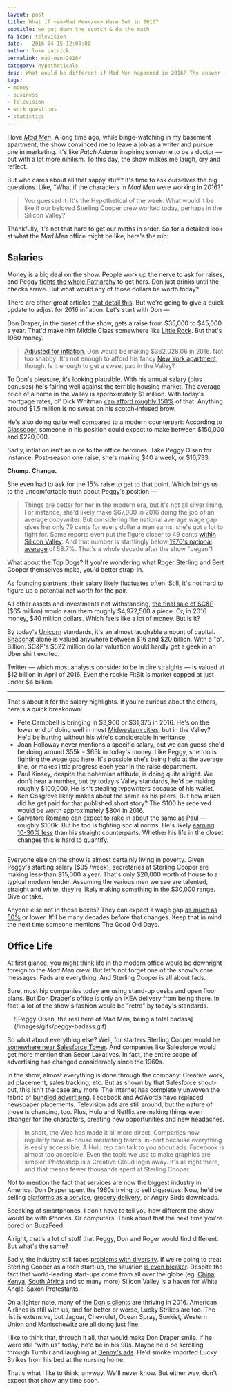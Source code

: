 ```yaml
---
layout: post
title: What if <em>Mad Men</em> Were Set in 2016?
subtitle: we put down the scotch & do the math
fa-icon: television
date:   2016-04-15 12:00:00
author: luke patrick
permalink: mad-men-2016/
category: hypotheticals
desc: What would be different if Mad Men happened in 2016? The answer -- not nearly as much as you'd think. Time to take your Draper down to the Bay Area!
tags:
- money
- business
- television
- work questions
- statistics
---
```


I love *[Mad Men](https://en.wikipedia.org/wiki/Mad_Men)*. A long time ago, while binge-watching in my basement apartment, the show convinced me to leave a job as a writer and pursue one in marketing. It's like *Patch Adams* inspiring someone to be a doctor — but with a lot more nihilism. To this day, the show makes me laugh, cry and reflect. 

But who cares about all that sappy stuff? It's time to ask ourselves the big questions. Like, "What if the characters in *Mad Men* were working in 2016?" 

> You guessed it: It's the Hypothetical of the week. What would it be like if our beloved Sterling Cooper crew worked today, perhaps in the Silicon Valley? 

Thankfully, it's not that hard to get our maths in order. So for a detailed look at what the *Mad Men* office might be like, here's the rub: 

## Salaries

Money is a big deal on the show. People work up the nerve to ask for raises, and Peggy [fights the whole Patriarchy](http://i276.photobucket.com/albums/kk34/feministing/15x094o.gif) to get hers. Don just drinks until the checks arrive. But what would any of those dollars be worth today? 

There are other great articles [that detail this](https://www.creditsesame.com/wp-content/uploads/2012/03/210312-CS-MADMEN-LANDSCAPE.png). But we're going to give a quick update to adjust for 2016 inflation. Let's start with Don — 

Don Draper, in the onset of the show, gets a raise from $35,000 to $45,000 a year. That'd make him Middle Class somewhere like [Little Rock](https://www.google.com/webhp?sourceid=chrome-instant&ion=1&espv=2&ie=UTF-8#q=little%20rock%20median%20wage). But that's 1960 money. 

> [Adjusted for inflation](http://www.saving.org/inflation/inflation.php?amount=45,000&year=1960), Don would be making $362,028.06 in 2016. Not too shabby! It's not enough to afford his fancy [New York apartment](http://mentalfloss.com/article/62517/could-don-draper-actually-afford-his-upper-east-side-apartment-today), though. Is it enough to get a sweet pad in the Valley? 

To Don's pleasure, it's looking plausible. With his annual salary (plus bonuses) he's fairing well against the terrible housing market. The average price of a home in the Valley is approximately $1 million. With today's mortgage rates, ol' Dick Whitman [can afford roughly 150%](https://www.zillow.com/mortgage-calculator/house-affordability/) of that. Anything around $1.5 million is no sweat on his scotch-infused brow. 

He's also doing quite well compared to a modern counterpart: According to [Glassdoor](https://glassdoor.com), someone in his position could expect to make between $150,000 and $220,000. 

Sadly, inflation isn't as nice to the office heroines. Take Peggy Olsen for instance. Post-season one raise, she's making $40 a week, or $16,733. 

**Chump. Change.**

She even had to ask for the 15% raise to get to that point. Which brings us to the uncomfortable truth about Peggy's position — 

> Things are better for her in the modern era, but it's not all silver lining. For instance, she'd likely make $67,000 in 2016 doing the job of an average copywriter. But considering the national average wage gap gives her only 79 cents for every dollar a man earns, she's got a lot to fight for. Some reports even put the figure closer to 49 cents [within Silicon Valley](http://www.measureofamerica.org/california/media-release/). And that number is startlingly below [1970's national average](http://www.infoplease.com/ipa/A0882775.html) of 58.7%. That's a whole decade after the show "began"!


What about the Top Dogs? If you're wondering what Roger Sterling and Bert Cooper themselves make, you'd better strap-in. 

As founding partners, their salary likely fluctuates often. Still, it's not hard to figure up a potential net worth for the pair. 

All other assets and investments not withstanding, [the final sale of SC&P](http://www.vulture.com/2014/05/mad-men-how-much-did-each-of-the-partners-make.html) ($65 million) would earn them roughly $4,972,500 a piece. Or, in 2016 money, $40 million dollars. Which feels like a lot of money. But is it? 

By today's [Unicorn](http://fortune.com/unicorns/) standards, it's an almost laughable amount of capital. [Snapchat](http://fortune.com/2015/02/19/snapchat-worth-19-billion-more/) alone is valued anywhere between $16 and $20 billion. With a "b". Billion. SC&P's $522 million dollar valuation would hardly get a geek in an Uber shirt excited.

Twitter — which most analysts consider to be in dire straights — is valued at $12 billion in April of 2016. Even the rookie FitBit is market capped at just under $4 billion.

---

That's about it for the salary highlights. If you're curious about the others, here's a quick breakdown: 

- Pete Campbell is bringing in $3,900 or $31,375 in 2016. He's on the lower end of doing well in most [Midwestern cities,](https://www.google.com/webhp?sourceid=chrome-instant&ion=1&espv=2&ie=UTF-8#q=minneapolis+median+wage) but in the Valley? He'd be hurting without his wife's considerable inheritance. 
- Joan Holloway never mentions a specific salary, but we can guess she'd be doing around $55k - $65k in today's money. Like Peggy, she too is fighting the wage gap here. It's possible she's being held at the average line, or makes little progress each year in the raise department.
- Paul Kinsey, despite the bohemian attitude, is doing quite alright. We don't hear a number, but by today's Valley standards, he'd be making roughly $100,000. He isn't stealing typewriters because of his wallet.
- Ken Cosgrove likely makes about the same as his peers. But how much did he get paid for that published short story? The $100 he received would be worth approximately $804 in 2016. 
- Salvatore Romano can expect to rake in about the same as Paul — roughly $100k. But he too is fighting social norms. He's likely [earning 10-30% less](http://williamsinstitute.law.ucla.edu/wp-content/uploads/Badgett-Sears-Lau-Ho-Bias-in-the-Workplace-Jun-2007.pdf) than his straight counterparts. Whether his life in the closet changes this is hard to quantify. 

---

Everyone else on the show is almost certainly living in poverty. Given Peggy's starting salary ($35 /week), secretaries at Sterling Cooper are making less-than $15,000 a year. That's only $20,000 worth of house to a typical modern lender. Assuming the various men we see are talented, straight and white, they're likely making something in the $30,000 range. Give or take. 

Anyone else not in those boxes? They can expect a wage gap [as much as 50%](https://www.stlouisfed.org/publications/regional-economist/july-2013/changes-in-the-racial-earnings-gap-since-1960) or lower. It'll be many decades before that changes. Keep that in mind the next time someone mentions The Good Old Days. 


## Office Life

At first glance, you might think life in the modern office would be downright foreign to the *Mad Men* crew. But let's not forget one of the show's core messages: Fads are everything. And Sterling Cooper is all about fads. 

Sure, most hip companies today are using stand-up desks and open floor plans. But Don Draper's office is only an IKEA delivery from being there. In fact, a lot of the show's fashion would be "retro" by today's standards.

<div class="thumbnail float-right" markdown="1" style="max-width:450px;padding: 0 0 0 1rem;">
![Peggy Olsen, the real hero of Mad Men, being a total badass](/images/gifs/peggy-badass.gif)
</div>

So what about everything else? Well, for starters Sterling Cooper would be [somewhere near Salesforce Tower](http://www.bizjournals.com/sanfrancisco/blog/real-estate/2015/04/startup-san-francisco-salesforce-trulia-talkdesk.html). And companies like Salesforce would get more mention than Secor Laxatives. In fact, the entire scope of advertising has changed considerably since the 1960s. 

In the show, almost everything is done through the company: Creative work, ad placement, sales tracking, etc. But as shown by that Salesforce shout-out, this isn't the case any more. The Internet has completely unwoven the fabric of [bundled advertising](http://hbswk.hbs.edu/item/advertising-its-not-mad-men-anymore). Facebook and AdWords have replaced newspaper placements. Television ads are still around, but the nature of those is changing, too. Plus, Hulu and Netflix are making things even stranger for the characters, creating new opportunities and new headaches. 

> In short, the Web has made it all more direct. Companies now regularly have in-house marketing teams, in-part because everything is easily accessible. A Hulu rep can talk to you about ads. Facebook is almost too accesible. Even the tools we use to make graphics are simpler. Photoshop is a Creative Cloud login away. It's all right there, and that means fewer thousands spent at Sterling Cooper.

Not to mention the fact that services are now the biggest industry in America. Don Draper spent the 1960s trying to sell cigarettes. Now, he'd be selling [platforms as a service](https://heroku.com), [grocery delivery](http://instacart.com), or Angry Birds downloads. 

Speaking of smartphones, I don't have to tell you how different the show would be with iPhones. Or computers. Think about that the next time you're bored on BuzzFeed. 

Alright, that's a lot of stuff that Peggy, Don and Roger would find different. But what's the same? 

Sadly, the industry still faces [problems with diversity](http://www.npr.org/templates/story/story.php?storyId=122545036). If we're going to treat Sterling Cooper as a tech start-up, the situation [is even bleaker](http://mashable.com/2016/01/18/silicon-valley-diversity/#TjdJnMNfyqqk). Despite the fact that world-leading start-ups come from all over the globe (eg. [China](https://en.wikipedia.org/wiki/Xiaomi), [Kenya](http://www.brck.com/), [South Africa](https://www.woothemes.com/) and so many more) Silicon Valley is a haven for White Anglo-Saxon Protestants.

On a lighter note, many of the [Don's clients](http://fivethirtyeight.com/datalab/heres-every-client-don-draper-ever-had/) are thriving in 2016. American Airlines is still with us, and for better or worse, Lucky Strikes are too. The list is extensive, but Jaguar, Chevrolet, Ocean Spray, Sunkist, Western Union and Manischewitz are all doing just fine. 

I like to think that, through it all, that would make Don Draper smile. If he were still "with us" today, he'd be in his 90s. Maybe he'd be scrolling through Tumblr and laughing at [Denny's ads](http://blog.dennys.com/). He'd smoke imported Lucky Strikes from his bed at the nursing home.

That's what I like to think, anyway. We'll never know. But either way, don't expect that show any time soon.   